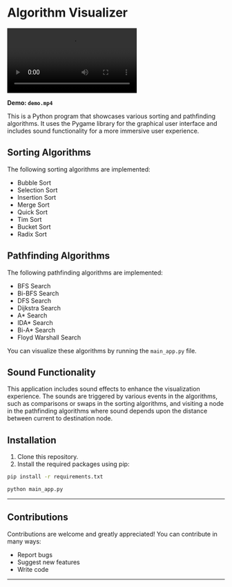 # Algorithm Visualizer

<video controls src="demo.mp4" title="Title"></video>

**Demo: `demo.mp4`**

This is a Python program that showcases various sorting and pathfinding algorithms. It uses the Pygame library for the graphical user interface and includes sound functionality for a more immersive user experience.

## Sorting Algorithms

The following sorting algorithms are implemented:

- Bubble Sort
- Selection Sort
- Insertion Sort
- Merge Sort
- Quick Sort
- Tim Sort
- Bucket Sort
- Radix Sort

## Pathfinding Algorithms

The following pathfinding algorithms are implemented:

- BFS Search
- Bi-BFS Search
- DFS Search
- Dijkstra Search
- A* Search
- IDA* Search
- Bi-A* Search
- Floyd Warshall Search

You can visualize these algorithms by running the `main_app.py` file.

## Sound Functionality

This application includes sound effects to enhance the visualization experience. The sounds are triggered by various events in the algorithms, such as comparisons or swaps in the sorting algorithms, and visiting a node in the pathfinding algorithms where sound depends upon the distance between current to destination node.

## Installation

1. Clone this repository.
2. Install the required packages using pip:

```sh
pip install -r requirements.txt

python main_app.py

```

---

## Contributions

Contributions are welcome and greatly appreciated! You can contribute in many ways:

- Report bugs
- Suggest new features
- Write code

---
